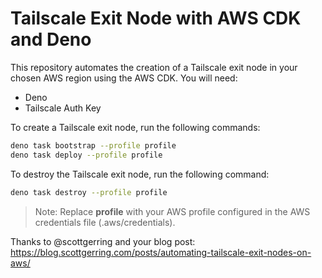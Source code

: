 # Tailscale Exit Node with AWS CDK and Deno

This repository automates the creation of a Tailscale exit node in your chosen AWS region using the AWS CDK. You will need:

- Deno
- Tailscale Auth Key

To create a Tailscale exit node, run the following commands:

```bash
deno task bootstrap --profile profile
deno task deploy --profile profile
```

To destroy the Tailscale exit node, run the following command:

```bash
deno task destroy --profile profile
```

> Note: Replace **profile** with your AWS profile configured in the AWS credentials file (.aws/credentials).

Thanks to @scottgerring and your blog post: https://blog.scottgerring.com/posts/automating-tailscale-exit-nodes-on-aws/

